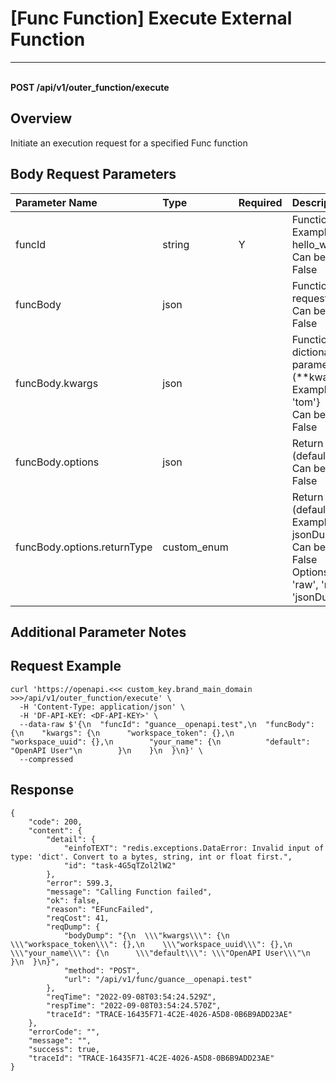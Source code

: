 # [Func Function] Execute External Function

---

<br />**POST /api/v1/outer_function/execute**

## Overview
Initiate an execution request for a specified Func function


## Body Request Parameters

| Parameter Name        | Type     | Required   | Description              |
|:-------------------|:-------|:-----|:----------------|
| funcId | string | Y | Function ID<br>Example: hello_world_msg <br>Can be empty: False <br> |
| funcBody | json |  | Function request body<br>Can be empty: False <br> |
| funcBody.kwargs | json |  | Function call dictionary parameters (**kwargs)<br>Example: {'msg': 'tom'} <br>Can be empty: False <br> |
| funcBody.options | json |  | Return type (default raw)<br>Can be empty: False <br> |
| funcBody.options.returnType | custom_enum |  | Return type (default raw)<br>Example: jsonDumps <br>Can be empty: False <br>Options: ['ALL', 'raw', 'repr', 'jsonDumps'] <br> |

## Additional Parameter Notes



## Request Example
```shell
curl 'https://openapi.<<< custom_key.brand_main_domain >>>/api/v1/outer_function/execute' \
  -H 'Content-Type: application/json' \
  -H 'DF-API-KEY: <DF-API-KEY>' \
  --data-raw $'{\n  "funcId": "guance__openapi.test",\n  "funcBody": {\n    "kwargs": {\n      "workspace_token": {},\n        "workspace_uuid": {},\n        "your_name": {\n          "default": "OpenAPI User"\n        }\n    }\n  }\n}' \
  --compressed
```


## Response
```shell
{
    "code": 200,
    "content": {
        "detail": {
            "einfoTEXT": "redis.exceptions.DataError: Invalid input of type: 'dict'. Convert to a bytes, string, int or float first.",
            "id": "task-4G5qTZol2lW2"
        },
        "error": 599.3,
        "message": "Calling Function failed",
        "ok": false,
        "reason": "EFuncFailed",
        "reqCost": 41,
        "reqDump": {
            "bodyDump": "{\n  \\\"kwargs\\\": {\n    \\\"workspace_token\\\": {},\n    \\\"workspace_uuid\\\": {},\n    \\\"your_name\\\": {\n      \\\"default\\\": \\\"OpenAPI User\\\"\n    }\n  }\n}",
            "method": "POST",
            "url": "/api/v1/func/guance__openapi.test"
        },
        "reqTime": "2022-09-08T03:54:24.529Z",
        "respTime": "2022-09-08T03:54:24.570Z",
        "traceId": "TRACE-16435F71-4C2E-4026-A5D8-0B6B9ADD23AE"
    },
    "errorCode": "",
    "message": "",
    "success": true,
    "traceId": "TRACE-16435F71-4C2E-4026-A5D8-0B6B9ADD23AE"
} 
```